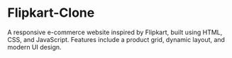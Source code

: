 # Flipkart-Clone
A responsive e-commerce website inspired by Flipkart, built using HTML, CSS, and JavaScript. Features include a product grid, dynamic layout, and modern UI design.
